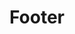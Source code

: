 ---
title: Footer
path: main

items:
  - label: Private Policy
    path: /
  - label: Tearm Of Service
    path: /
  - label: hello@ticketbutler.io
    path: /
  - label: '2018 TicketButler | VS CVR: 384046870'
    path: /

---